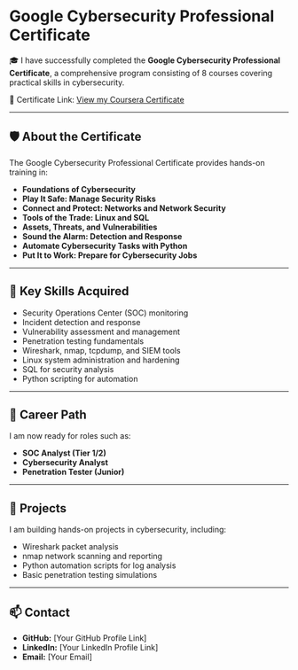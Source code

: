# Google Cybersecurity Professional Certificate

🎓 I have successfully completed the **Google Cybersecurity Professional Certificate**, a comprehensive program consisting of 8 courses covering practical skills in cybersecurity.

📜 Certificate Link: [View my Coursera Certificate](https://coursera.org/share/476de9f9eb30e8e95f278d6f9b56f213)

---

## 🛡 About the Certificate
The Google Cybersecurity Professional Certificate provides hands-on training in:

- **Foundations of Cybersecurity**  
- **Play It Safe: Manage Security Risks**  
- **Connect and Protect: Networks and Network Security**  
- **Tools of the Trade: Linux and SQL**  
- **Assets, Threats, and Vulnerabilities**  
- **Sound the Alarm: Detection and Response**  
- **Automate Cybersecurity Tasks with Python**  
- **Put It to Work: Prepare for Cybersecurity Jobs**  

---

## 🔑 Key Skills Acquired
- Security Operations Center (SOC) monitoring  
- Incident detection and response  
- Vulnerability assessment and management  
- Penetration testing fundamentals  
- Wireshark, nmap, tcpdump, and SIEM tools  
- Linux system administration and hardening  
- SQL for security analysis  
- Python scripting for automation  

---

## 🚀 Career Path
I am now ready for roles such as:  
- **SOC Analyst (Tier 1/2)**  
- **Cybersecurity Analyst**  
- **Penetration Tester (Junior)**  

---

## 📂 Projects
I am building hands-on projects in cybersecurity, including:  
- Wireshark packet analysis  
- nmap network scanning and reporting  
- Python automation scripts for log analysis  
- Basic penetration testing simulations  

---

## 📫 Contact
- **GitHub:** [Your GitHub Profile Link]  
- **LinkedIn:** [Your LinkedIn Profile Link]  
- **Email:** [Your Email]  
